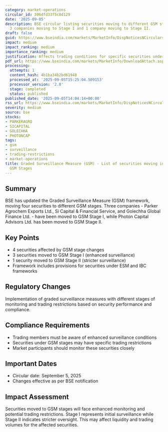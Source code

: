 ```yaml
---
category: market-operations
circular_id: 396dfd33f5c8d129
date: '2025-09-05'
description: BSE circular listing securities moving to different GSM stages, with
  3 companies moving to Stage I and 1 company moving to Stage II.
draft: false
guid: https://www.bseindia.com/markets/MarketInfo/DispNoticesNCirculars.aspx?Noticeid={B4DF5372-6886-4193-A3FE-D17AB5B1FC78}&noticeno=20250905-37&dt=09/05/2025&icount=37&totcount=45&flag=0
impact: medium
impact_ranking: medium
importance_ranking: medium
justification: Affects trading conditions for specific securities under enhanced surveillance
pdf_url: https://www.bseindia.com/markets/MarketInfo/DownloadAttach.aspx?id=20250905-37&attachedId=87b6cb58-10b5-493e-9002-9b02695251e9
processing:
  attempts: 1
  content_hash: 4b1ba34b2bd61948
  processed_at: '2025-09-05T15:25:04.509153'
  processor_version: '2.0'
  stage: completed
  status: published
published_date: '2025-09-05T14:04:14+00:00'
rss_url: https://www.bseindia.com/markets/MarketInfo/DispNoticesNCirculars.aspx?Noticeid={B4DF5372-6886-4193-A3FE-D17AB5B1FC78}&noticeno=20250905-37&dt=09/05/2025&icount=37&totcount=45&flag=0
severity: medium
source: bse
stocks:
- PARKERAGRO
- SICAPITAL
- GOLECHHA
- PHOTONCAP
tags:
- gsm
- surveillance
- trading-restrictions
- market-operations
title: Graded Surveillance Measure (GSM) - List of securities moving into their respective
  GSM Stages
---
```


## Summary

BSE has updated the Graded Surveillance Measure (GSM) framework, moving four securities to different GSM stages. Three companies - Parker Agrochem Exports Ltd., Si Capital & Financial Service, and Golechha Global Finance Ltd. - have been moved to GSM Stage I, while Photon Capital Advisors Ltd. has been moved to GSM Stage II.

## Key Points

- 4 securities affected by GSM stage changes
- 3 securities moved to GSM Stage I (enhanced surveillance)
- 1 security moved to GSM Stage II (stricter surveillance)
- Framework includes provisions for securities under ESM and IBC frameworks

## Regulatory Changes

Implementation of graded surveillance measures with different stages of monitoring and trading restrictions based on security performance and compliance.

## Compliance Requirements

- Trading members must be aware of enhanced surveillance conditions
- Securities under GSM stages may have specific trading restrictions
- Market participants should monitor these securities closely

## Important Dates

- Circular date: September 5, 2025
- Changes effective as per BSE notification

## Impact Assessment

Securities moved to GSM stages will face enhanced monitoring and potential trading restrictions. Stage I represents initial surveillance while Stage II indicates stricter oversight. This may affect liquidity and trading volumes for the affected securities.